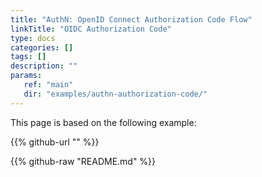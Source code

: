 ```yaml
---
title: "AuthN: OpenID Connect Authorization Code Flow"
linkTitle: "OIDC Authorization Code"
type: docs
categories: []
tags: []
description: ""
params:
   ref: "main"
   dir: "examples/authn-authorization-code/"
---
```


This page is based on the following example:

{{% github-url "" %}}

{{% github-raw "README.md" %}}
